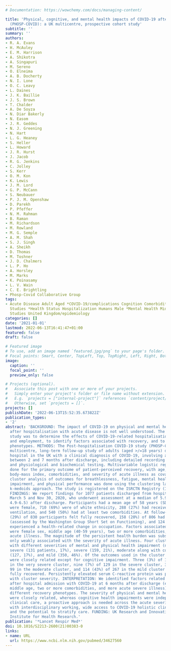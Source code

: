 ```yaml
---
# Documentation: https://wowchemy.com/docs/managing-content/

title: 'Physical, cognitive, and mental health impacts of COVID-19 after hospitalisation
  (PHOSP-COVID): a UK multicentre, prospective cohort study'
subtitle: ''
summary: ''
authors:
- R. A. Evans
- H. McAuley
- E. M. Harrison
- A. Shikotra
- A. Singapuri
- M. Sereno
- O. Elneima
- A. B. Docherty
- N. I. Lone
- O. C. Leavy
- L. Daines
- J. K. Baillie
- J. S. Brown
- T. Chalder
- A. De Soyza
- N. Diar Bakerly
- N. Easom
- J. R. Geddes
- N. J. Greening
- N. Hart
- L. G. Heaney
- S. Heller
- L. Howard
- J. R. Hurst
- J. Jacob
- R. G. Jenkins
- C. Jolley
- S. Kerr
- O. M. Kon
- K. Lewis
- J. M. Lord
- G. P. McCann
- S. Neubauer
- P. J. M. Openshaw
- D. Parekh
- P. Pfeffer
- N. M. Rahman
- B. Raman
- M. Richardson
- M. Rowland
- M. G. Semple
- A. M. Shah
- S. J. Singh
- A. Sheikh
- D. Thomas
- M. Toshner
- J. D. Chalmers
- L. P. Ho
- A. Horsley
- M. Marks
- K. Poinasamy
- L. V. Wain
- C. E. Brightling
- Phosp-Covid Collaborative Group
tags:
- Acute Disease Adult Aged *COVID-19/complications Cognition Comorbidity Female Follow-Up
  Studies *Health Status Hospitalization Humans Male *Mental Health Middle Aged Prospective
  Studies United Kingdom/epidemiology
categories: []
date: '2021-01-01'
lastmod: 2022-06-13T16:41:47+01:00
featured: false
draft: false

# Featured image
# To use, add an image named `featured.jpg/png` to your page's folder.
# Focal points: Smart, Center, TopLeft, Top, TopRight, Left, Right, BottomLeft, Bottom, BottomRight.
image:
  caption: ''
  focal_point: ''
  preview_only: false

# Projects (optional).
#   Associate this post with one or more of your projects.
#   Simply enter your project's folder or file name without extension.
#   E.g. `projects = ["internal-project"]` references `content/project/deep-learning/index.md`.
#   Otherwise, set `projects = []`.
projects: []
publishDate: '2022-06-13T15:52:35.673822Z'
publication_types:
- '2'
abstract: 'BACKGROUND: The impact of COVID-19 on physical and mental health and employment
  after hospitalisation with acute disease is not well understood. The aim of this
  study was to determine the effects of COVID-19-related hospitalisation on health
  and employment, to identify factors associated with recovery, and to describe recovery
  phenotypes. METHODS: The Post-hospitalisation COVID-19 study (PHOSP-COVID) is a
  multicentre, long-term follow-up study of adults (aged >/=18 years) discharged from
  hospital in the UK with a clinical diagnosis of COVID-19, involving an assessment
  between 2 and 7 months after discharge, including detailed recording of symptoms,
  and physiological and biochemical testing. Multivariable logistic regression was
  done for the primary outcome of patient-perceived recovery, with age, sex, ethnicity,
  body-mass index, comorbidities, and severity of acute illness as covariates. A post-hoc
  cluster analysis of outcomes for breathlessness, fatigue, mental health, cognitive
  impairment, and physical performance was done using the clustering large applications
  k-medoids approach. The study is registered on the ISRCTN Registry (ISRCTN10980107).
  FINDINGS: We report findings for 1077 patients discharged from hospital between
  March 5 and Nov 30, 2020, who underwent assessment at a median of 5.9 months (IQR
  4.9-6.5) after discharge. Participants had a mean age of 58 years (SD 13); 384 (36%)
  were female, 710 (69%) were of white ethnicity, 288 (27%) had received mechanical
  ventilation, and 540 (50%) had at least two comorbidities. At follow-up, only 239
  (29%) of 830 participants felt fully recovered, 158 (20%) of 806 had a new disability
  (assessed by the Washington Group Short Set on Functioning), and 124 (19%) of 641
  experienced a health-related change in occupation. Factors associated with not recovering
  were female sex, middle age (40-59 years), two or more comorbidities, and more severe
  acute illness. The magnitude of the persistent health burden was substantial but
  only weakly associated with the severity of acute illness. Four clusters were identified
  with different severities of mental and physical health impairment (n=767): very
  severe (131 patients, 17%), severe (159, 21%), moderate along with cognitive impairment
  (127, 17%), and mild (350, 46%). Of the outcomes used in the cluster analysis, all
  were closely related except for cognitive impairment. Three (3%) of 113 patients
  in the very severe cluster, nine (7%) of 129 in the severe cluster, 36 (36%) of
  99 in the moderate cluster, and 114 (43%) of 267 in the mild cluster reported feeling
  fully recovered. Persistently elevated serum C-reactive protein was positively associated
  with cluster severity. INTERPRETATION: We identified factors related to not recovering
  after hospital admission with COVID-19 at 6 months after discharge (eg, female sex,
  middle age, two or more comorbidities, and more acute severe illness), and four
  different recovery phenotypes. The severity of physical and mental health impairments
  were closely related, whereas cognitive health impairments were independent. In
  clinical care, a proactive approach is needed across the acute severity spectrum,
  with interdisciplinary working, wide access to COVID-19 holistic clinical services,
  and the potential to stratify care. FUNDING: UK Research and Innovation and National
  Institute for Health Research.'
publication: '*Lancet Respir Med*'
doi: 10.1016/S2213-2600(21)00383-0
links:
- name: URL
  url: https://www.ncbi.nlm.nih.gov/pubmed/34627560
---
```

